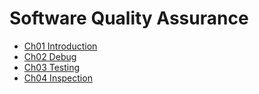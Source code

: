 

# Software Quality Assurance

* [Ch01 Introduction](./ch01_intro.md)
* [Ch02 Debug](./ch02_debug.md)
* [Ch03 Testing](./ch03.md)
* [Ch04 Inspection](./ch04.md)